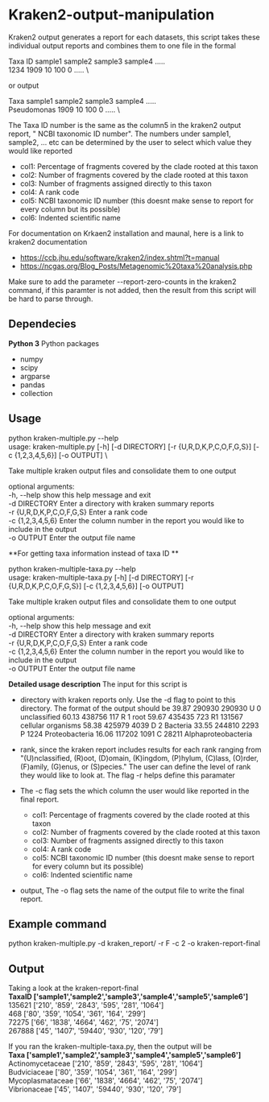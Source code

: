 # Kraken2-output-manipulation
Kraken2 output generates a report for each datasets, this script takes these individual output reports and combines them to one file in the formal 

Taxa ID     sample1     sample2     sample3     sample4 ..... \
1234        1909          10        100         0       ..... \

or output 

Taxa     sample1     sample2     sample3     sample4     .....  \
Pseudomonas  1909          10        100         0        ..... \


The Taxa ID number is the same as the column5 in the kraken2 output report, " NCBI taxonomic ID number". 
The numbers under sample1, sample2, ... etc can be determined by the user to select which value they would like reported 
- col1: Percentage of fragments covered by the clade rooted at this taxon
- col2: Number of fragments covered by the clade rooted at this taxon
- col3: Number of fragments assigned directly to this taxon
- col4: A rank code
- col5: NCBI taxonomic ID number (this doesnt make sense to report for every column but its possible)
- col6: Indented scientific name

For documentation on Krkaen2 installation and maunal, here is a link to kraken2 documentation 
- https://ccb.jhu.edu/software/kraken2/index.shtml?t=manual
- https://ncgas.org/Blog_Posts/Metagenomic%20taxa%20analysis.php

Make sure to add the parameter --report-zero-counts in the kraken2 command, if this paramter is not added, then the result from this script will be hard to parse through. 

## Dependecies 
**Python 3**
Python packages 
- numpy 
- scipy
- argparse
- pandas 
- collection 

## Usage 
python kraken-multiple.py --help \
usage: kraken-multiple.py [-h] [-d DIRECTORY] [-r {U,R,D,K,P,C,O,F,G,S}] [-c {1,2,3,4,5,6}] [-o OUTPUT] \

Take multiple kraken output files and consolidate them to one output 

optional arguments: \
  -h, --help                show this help message and exit \
  -d DIRECTORY              Enter a directory with kraken summary reports \
  -r {U,R,D,K,P,C,O,F,G,S}  Enter a rank code \
  -c {1,2,3,4,5,6}          Enter the column number in the report you would like to include in the output \
  -o OUTPUT                 Enter the output file name 

**For getting taxa information instead of taxa ID **

python kraken-multiple-taxa.py --help \
usage: kraken-multiple-taxa.py [-h] [-d DIRECTORY] [-r {U,R,D,K,P,C,O,F,G,S}] [-c {1,2,3,4,5,6}] [-o OUTPUT] 

Take multiple kraken output files and consolidate them to one output

optional arguments: \
  -h, --help                show this help message and exit \
  -d DIRECTORY              Enter a directory with kraken summary reports \
  -r {U,R,D,K,P,C,O,F,G,S}  Enter a rank code \
  -c {1,2,3,4,5,6}          Enter the column number in the report you would like to include in the output \
  -o OUTPUT                 Enter the output file name 

**Detailed usage description** 
 The input for this script is 
 - directory with kraken reports only. Use the -d flag to point to this directory. 
 The format of the output should be 
 39.87  290930  290930  U       0       unclassified
 60.13  438756  117     R       1       root
 59.67  435435  723     R1      131567    cellular organisms
 58.38  425979  4039    D       2           Bacteria
 33.55  244810  2293    P       1224          Proteobacteria
 16.06  117202  1091    C       28211           Alphaproteobacteria

- rank, since the kraken report includes results for each rank ranging from "(U)nclassified, (R)oot, (D)omain, (K)ingdom, (P)hylum, (C)lass, (O)rder, (F)amily, (G)enus, or (S)pecies." The user can define the level of rank they would like to look at. The flag -r helps define this paramater 

- The -c flag sets the which column the user would like reported in the final report. 
  - col1: Percentage of fragments covered by the clade rooted at this taxon
  - col2: Number of fragments covered by the clade rooted at this taxon
  - col3: Number of fragments assigned directly to this taxon
  - col4: A rank code
  - col5: NCBI taxonomic ID number (this doesnt make sense to report for every column but its possible)
  - col6: Indented scientific name
  
- output, The -o flag sets the name of the output file to write the final report. 

## Example command 
python kraken-multiple.py -d kraken_report/ -r F -c 2 -o kraken-report-final

## Output 
Taking a look at the kraken-report-final  \
**TaxaID  ['sample1','sample2','sample3','sample4','sample5','sample6']** \
135621  ['210', '859', '2843', '595', '281', '1064'] \
468     ['80', '359', '1054', '361', '164', '299'] \
72275   ['66', '1838', '4664', '462', '75', '2074'] \
267888  ['45', '1407', '59440', '930', '120', '79'] 

If you ran the kraken-multiple-taxa.py, then the output will be  \
**Taxa           ['sample1','sample2','sample3','sample4','sample5','sample6']** \
Actinomycetaceae ['210', '859', '2843', '595', '281', '1064'] \
Budviciaceae     ['80', '359', '1054', '361', '164', '299'] \
Mycoplasmataceae ['66', '1838', '4664', '462', '75', '2074'] \
Vibrionaceae     ['45', '1407', '59440', '930', '120', '79'] 

